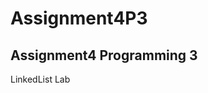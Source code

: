 # Assignment4P3
Assignment4 Programming 3
------------------------------------------------------------

LinkedList Lab
